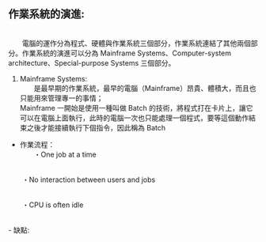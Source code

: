 ## 作業系統的演進:
 <br>&emsp;&emsp;電腦的運作分為程式、硬體與作業系統三個部分，作業系統連結了其他兩個部分。作業系統的演進可以分為 Mainframe Systems、Computer-system architecture、Special-purpose Systems 三個部分。 <br>

1. Mainframe Systems:
<br>&emsp;&emsp;是最早期的作業系統，最早的電腦（Mainframe）昂貴、體積大，而且也只能用來管理專一的事情；
<br>Mainframe 一開始是使用一種叫做 Batch 的技術，將程式打在卡片上，讓它可以在電腦上面執行，此時的電腦一次也只能處理一個程式，要等這個動作結束之後才能接續執行下個指令，因此稱為 Batch

- 作業流程：
<br>&emsp;&emsp;・One job at a time

<br>&emsp;&emsp;・No interaction between users and jobs

<br>&emsp;&emsp;・CPU is often idle

<br>
- 缺點:
<br>&emsp;&emsp;
